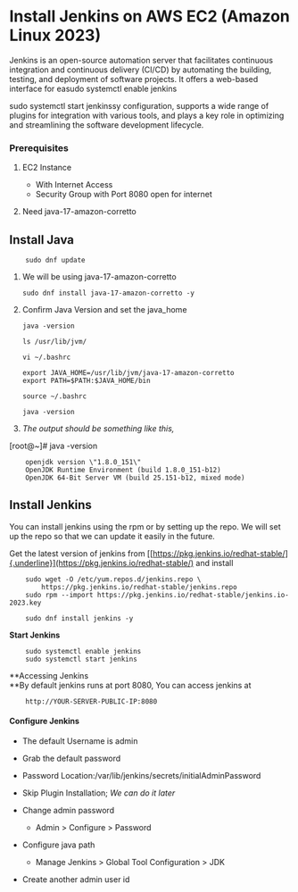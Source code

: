 # **Install Jenkins on AWS EC2 (Amazon Linux 2023)**

Jenkins is an open-source automation server that facilitates continuous
integration and continuous delivery (CI/CD) by automating the building,
testing, and deployment of software projects. It offers a web-based
interface for easudo systemctl enable jenkins

sudo systemctl start jenkinssy configuration, supports a wide range of
plugins for integration with various tools, and plays a key role in
optimizing and streamlining the software development lifecycle.

### **Prerequisites**

1.  EC2 Instance

    -   With Internet Access
    -   Security Group with Port 8080 open for internet

2. Need java-17-amazon-corretto

## **Install Java**

        sudo dnf update


1.  We will be using java-17-amazon-corretto

        sudo dnf install java-17-amazon-corretto -y

2.  Confirm Java Version and set the java_home

        java -version

        ls /usr/lib/jvm/

        vi ~/.bashrc

        export JAVA_HOME=/usr/lib/jvm/java-17-amazon-corretto
        export PATH=$PATH:$JAVA_HOME/bin

        source ~/.bashrc

        java -version

3.  *The output should be something like this,*

\[root@\~\]#     java -version

        openjdk version \"1.8.0_151\"
        OpenJDK Runtime Environment (build 1.8.0_151-b12)
        OpenJDK 64-Bit Server VM (build 25.151-b12, mixed mode)

## **Install Jenkins**

You can install jenkins using the rpm or by setting up the repo. We will
set up the repo so that we can update it easily in the future.

Get the latest version of jenkins from
 [[https://pkg.jenkins.io/redhat-stable/]{.underline}](https://pkg.jenkins.io/redhat-stable/) and install

        sudo wget -O /etc/yum.repos.d/jenkins.repo \
            https://pkg.jenkins.io/redhat-stable/jenkins.repo
        sudo rpm --import https://pkg.jenkins.io/redhat-stable/jenkins.io-2023.key

        sudo dnf install jenkins -y

**Start Jenkins**

        sudo systemctl enable jenkins
        sudo systemctl start jenkins

**Accessing Jenkins\
**By default jenkins runs at port 8080, You can access jenkins at

        http://YOUR-SERVER-PUBLIC-IP:8080

#### **Configure Jenkins**

-   The default Username is admin

-   Grab the default password

-   Password Location:/var/lib/jenkins/secrets/initialAdminPassword

-   Skip Plugin Installation; *We can do it later*

-   Change admin password

    -   Admin \> Configure \> Password

-   Configure java path

    -   Manage Jenkins \> Global Tool Configuration \> JDK

-   Create another admin user id
